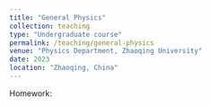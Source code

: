 ```yaml
---
title: "General Physics"
collection: teaching
type: "Undergraduate course"
permalink: /teaching/general-physics
venue: "Physics Department, Zhaoqing University"
date: 2023
location: "Zhaoqing, China"
---
```


Homework:

